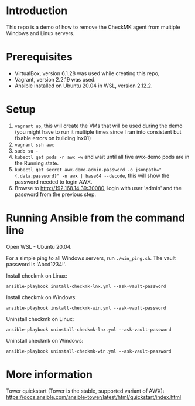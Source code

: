# Introduction
This repo is a demo of how to remove the CheckMK agent from multiple Windows and Linux servers.

# Prerequisites
- VirtualBox, version 6.1.28 was used while creating this repo,
- Vagrant, version 2.2.19 was used.
- Ansible installed on Ubuntu 20.04 in WSL, version 2.12.2.

# Setup
1. ```vagrant up```, this will create the VMs that will be used during the demo (you might have to run it multiple times since I ran into consistent but fixable errors on building lnx01)
1. ```vagrant ssh awx```
1. ```sudo su -```
1. ```kubectl get pods -n awx -w``` and wait until all five awx-demo pods are in the Running state.
1. ```kubectl get secret awx-demo-admin-password -o jsonpath="{.data.password}" -n awx | base64 --decode```, this will show the password needed to login AWX.
1. Browse to http://192.168.14.39:30080, login with user 'admin' and the password from the previous step.

# Running Ansible from the command line

Open WSL - Ubuntu 20.04.

For a simple ping to all Windows servers, run ```./win_ping.sh```. The vault password is 'Abcd1234!'.

Install checkmk on Linux:
```
ansible-playbook install-checkmk-lnx.yml --ask-vault-password
```

Install checkmk on Windows:
```
ansible-playbook install-checkmk-win.yml --ask-vault-password
```

Uninstall checkmk on Linux:
```
ansible-playbook uninstall-checkmk-lnx.yml --ask-vault-password
```

Uninstall checkmk on Windows:
```
ansible-playbook uninstall-checkmk-win.yml --ask-vault-password
```

# More information

Tower quickstart (Tower is the stable, supported variant of AWX): https://docs.ansible.com/ansible-tower/latest/html/quickstart/index.html
